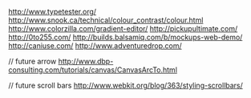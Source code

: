 http://www.typetester.org/
http://www.snook.ca/technical/colour_contrast/colour.html
http://www.colorzilla.com/gradient-editor/
http://pickupultimate.com/
http://0to255.com/
http://builds.balsamiq.com/b/mockups-web-demo/
http://caniuse.com/
http://www.adventuredrop.com/

// future arrow
http://www.dbp-consulting.com/tutorials/canvas/CanvasArcTo.html

// future scroll bars
http://www.webkit.org/blog/363/styling-scrollbars/